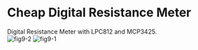 # Cheap Digital Resistance Meter

Digital Resistance Meter with LPC812 and MCP3425.<br>
![fig9-2](https://github.com/user-attachments/assets/09b9b302-6b46-41a0-b09c-8d2020469c83)
![fig9-1](https://github.com/user-attachments/assets/6d88cdb3-c10d-4aa8-a929-c9a4525f81d0)

